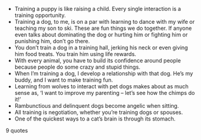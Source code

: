  - Training a puppy is like raising a child. Every single interaction is a training opportunity.
 - Training a dog, to me, is on a par with learning to dance with my wife or teaching my son to ski. These are fun things we do together. If anyone even talks about dominating the dog or hurting him or fighting him or punishing him, don’t go there.
 - You don’t train a dog in a training hall, jerking his neck or even giving him food treats. You train him using life rewards.
 - With every animal, you have to build its confidence around people because people do some crazy and stupid things.
 - When I’m training a dog, I develop a relationship with that dog. He’s my buddy, and I want to make training fun.
 - Learning from wolves to interact with pet dogs makes about as much sense as, ‘I want to improve my parenting – let’s see how the chimps do it!’
 - Rambunctious and delinquent dogs become angelic when sitting.
 - All training is negotiation, whether you’re training dogs or spouses.
 - One of the quickest ways to a cat’s brain is through its stomach.

9 quotes